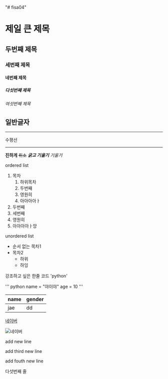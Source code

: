 "# fisa04" 

# 제일 큰 제목
## 두번째 제목
### 세번째 제목 
#### 네번째 제목 
##### 다섯번째 제목 
###### 여섯번째 제목
일반글자
--- 
<hr>
수평선

***

**진하게**
~~취소~~
***굵고 기울기***
*기울기*

ordered list
1. 목차
   1. 하위목차
   2. 두번째
   3. 영원히
   4. 아아아아ㅏ
3. 두번째
4. 세번째
5. 영원히
6. 아아아아ㅏ앙

unordered list
- 순서 없는 목차1
- 목차2
  - 하위
  - 하잉

강조하고 싶은 한줄 코드 'python'

'''
python
name = "야이야"
age = 10
'''

|   name   |   gender   |
|----------|------------|
|   jae    |   dd       |

[네이버](naver.com)

![네이버](https://imgur.com/a/ttzTLc3)
   
add new line

add third new line

add fouth new line 

다섯번째 줄 
